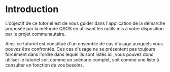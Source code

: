 # Introduction

L'objectif de ce tutoriel est de vous guider dans l'application de la démarche proposée par la méthode QSOS en utilisant les outils mis à votre disposition par le projet communautaire.

Ainsi ce tutoriel est constitué d'un ensemble de cas d'usage auxquels vous pouvez être confrontés. Ces cas d'usage ne se présentent pas toujours forcément dans l'ordre dans lequel ils sont listés ici, vous pouvez donc utiliser le tutoriel soit comme un scénario complet, soit comme une liste à consulter en fonction de vos besoins.

